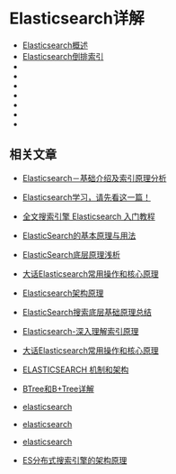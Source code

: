 # Elasticsearch详解


- [Elasticsearch概述](./Elasticsearch概述.md)
- [Elasticsearch倒排索引](./Elasticsearch倒排索引.md)
- []()
- []()
- []()
- []()
- []()
- []()
- []()




## 相关文章
- [Elasticsearch－基础介绍及索引原理分析](https://www.cnblogs.com/dreamroute/p/8484457.html)

- [Elasticsearch学习，请先看这一篇！](https://blog.csdn.net/makang110/article/details/80596017)

- [全文搜索引擎 Elasticsearch 入门教程](http://www.ruanyifeng.com/blog/2017/08/elasticsearch.html)

- [ElasticSearch的基本原理与用法](https://www.cnblogs.com/luxiaoxun/p/4869509.html)

- [ElasticSearch底层原理浅析](https://blog.csdn.net/zkyfcx/article/details/79998197)

- [大话Elasticsearch常用操作和核心原理](https://blog.csdn.net/sdksdk0/article/details/78469190)

- [Elasticsearch架构原理](https://www.jianshu.com/p/5b88e95a9e80)

- [ElasticSearch搜索底层基础原理总结](https://blog.51cto.com/qinbin/2051098)

- [Elasticsearch-深入理解索引原理](https://www.cnblogs.com/wenBlog/p/8489197.html)

- [大话Elasticsearch常用操作和核心原理](https://blog.csdn.net/sdksdk0/article/details/78469190)

- [ELASTICSEARCH 机制和架构](https://www.easyice.cn/archives/177)

- [BTree和B+Tree详解](https://blog.csdn.net/endlu/article/details/51720299)

- [elasticsearch](https://www.elastic.co/cn/products/elasticsearch)

- [elasticsearch](https://blog.csdn.net/xiaoyu_bd/article/category/6399417)

- [elasticsearch](https://www.cnblogs.com/sha0830/tag/elasticsearch/)

- [ES分布式搜索引擎的架构原理](https://mp.weixin.qq.com/s?__biz=MzU0OTk3ODQ3Ng==&mid=2247484455&idx=1&sn=f806d141d43cd870782fbae311b77958&chksm=fba6ec24ccd1653280a337c6be565d9e09c2e6d27662a06711974c67dcf9777212723db5b8fe&mpshare=1&scene=24&srcid=01298nGX51IkjQGan2FvPWev#rd)
